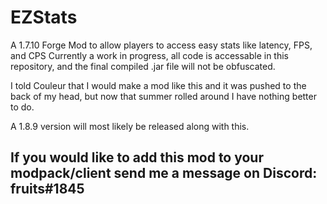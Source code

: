 # EZStats

A 1.7.10 Forge Mod to allow players to access easy stats like latency, FPS, and CPS
Currently a work in progress, all code is accessable in this repository, and the final compiled .jar file will not be obfuscated.

I told Couleur that I would make a mod like this and it was pushed to the back of my head, but now that summer rolled around I have nothing better to do.

A 1.8.9 version will most likely be released along with this.

## If you would like to add this mod to your modpack/client send me a message on Discord: fruits#1845
